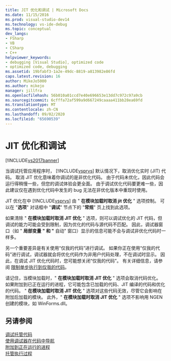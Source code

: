 ```yaml
---
title: JIT 优化和调试 | Microsoft Docs
ms.date: 11/15/2016
ms.prod: visual-studio-dev14
ms.technology: vs-ide-debug
ms.topic: conceptual
dev_langs:
- FSharp
- VB
- CSharp
- C++
helpviewer_keywords:
- debugging [Visual Studio], optimized code
- optimized code, debugging
ms.assetid: 19bfabf3-1a2e-49dc-8819-a813982e86fd
caps.latest.revision: 16
author: MikeJo5000
ms.author: mikejo
manager: jillfra
ms.openlocfilehash: 56b010a01ccd7e40e696653e13dd7c972c97a9cb
ms.sourcegitcommit: 6cfffa72af599a9d667249caaaa411bb28ea69fd
ms.translationtype: MT
ms.contentlocale: zh-CN
ms.lasthandoff: 09/02/2020
ms.locfileid: "65690539"
---
```

# <a name="jit-optimization-and-debugging"></a>JIT 优化和调试
[!INCLUDE[vs2017banner](../includes/vs2017banner.md)]

当调试托管应用程序时， [!INCLUDE[vsprvs](../includes/vsprvs-md.md)] 默认情况下，取消优化实时 (JIT) 代码。 取消 JIT 优化意味着你调试的是非优化代码。 由于代码未优化，因此代码会运行得稍慢一些，但您的调试体验会更全面。 由于调试优化代码要更难一些，因此建议仅在遇到优化代码中发生的 bug 无法在非优化版本中重现时使用。  
  
 JIT 优化在中 [!INCLUDE[vsprvs](../includes/vsprvs-md.md)] 由 " **在模块加载时取消 jit 优化** " 选项控制。 可以在 "**选项**" 对话框中 "**调试**" 节点下的 "**常规**" 页上找到此选项。  
  
 如果清除 " **在模块加载时取消 JIT 优化** " 选项，则可以调试优化的 JIT 代码，但调试的能力可能会受到限制，因为优化的代码与源代码不匹配。 因此，调试器窗口（如 " **局部变量** **" 和 "** 自动" 窗口）显示的信息可能不会与调试非优化代码时一样多。  
  
 另一个重要差异是有关使用“仅我的代码”进行调试。 如果你正在使用“仅我的代码”进行调试，调试器就会将优化代码作为非用户代码处理，不在调试时显示。 因此，在调试 JIT 优化代码时，您可能想关闭“仅我的代码”。 有关详细信息，请参阅  [限制单步执行到仅我的代码](../debugger/just-my-code.md#BKMK_Enable_or_disable_Just_My_Code)。  
  
 请记住，当模块加载时，" **在模块加载时取消 JIT 优化** " 选项会取消代码优化。 如果附加到已正在运行的进程，它可能包含已加载的代码、JIT 编译的代码和优化的代码。 " **在模块加载时取消 JIT 优化** " 选项对这些代码无效，尽管它会影响在附加后加载的模块。 此外，" **在模块加载时取消 JIT 优化** " 选项不影响用 NGEN 创建的模块，如 WinForms.dll。  
  
## <a name="see-also"></a>另请参阅  
 [调试托管代码](../debugger/debugging-managed-code.md)   
 [使用调试器在代码中导航](../debugger/navigating-through-code-with-the-debugger.md)   
 [附加到正在运行的进程](../debugger/attach-to-running-processes-with-the-visual-studio-debugger.md)   
 [托管执行过程](https://msdn.microsoft.com/library/476b03dc-2b12-49a7-b067-41caeaa2f533)
